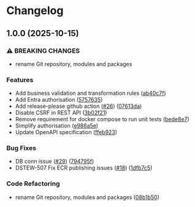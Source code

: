# Changelog

## 1.0.0 (2025-10-15)


### ⚠ BREAKING CHANGES

* rename Git repository, modules and packages

### Features

* Add business validation and transformation rules ([ab40c7f](https://github.com/ministryofjustice/laa-data-access-api/commit/ab40c7f059dd0d065b3348ab7d089d44695fec61))
* Add Entra authorisation ([5757635](https://github.com/ministryofjustice/laa-data-access-api/commit/575763552ec5f95aba272a82ce183dc0adf83301))
* Add release-please github action ([#26](https://github.com/ministryofjustice/laa-data-access-api/issues/26)) ([07613da](https://github.com/ministryofjustice/laa-data-access-api/commit/07613dad0d1c544919e170420d3ff3270d2a1ee3))
* Disable CSRF in REST API ([3b02f21](https://github.com/ministryofjustice/laa-data-access-api/commit/3b02f21682fd1f9af62abaecacbf4ee33d1a4b33))
* Remove requirement for docker compose to run unit tests ([bede8e7](https://github.com/ministryofjustice/laa-data-access-api/commit/bede8e7efeb3ba0d906b600e605a7ecf62406035))
* Simplify authorisation ([e986a5e](https://github.com/ministryofjustice/laa-data-access-api/commit/e986a5edc94d15dd7b34140324dda07c00d5c11a))
* Update OpenAPI specification ([ffeb923](https://github.com/ministryofjustice/laa-data-access-api/commit/ffeb9231fb7f02ed4bb717271fc7056f3b554f70))


### Bug Fixes

* DB conn issue ([#29](https://github.com/ministryofjustice/laa-data-access-api/issues/29)) ([794795f](https://github.com/ministryofjustice/laa-data-access-api/commit/794795fc568f1875138abfe64dcfb4f745158a03))
* DSTEW-507 Fix ECR publishing issues ([#18](https://github.com/ministryofjustice/laa-data-access-api/issues/18)) ([1dfb7c5](https://github.com/ministryofjustice/laa-data-access-api/commit/1dfb7c54def24459bf27e41fd8262102794cf5e0))


### Code Refactoring

* rename Git repository, modules and packages ([08b1b50](https://github.com/ministryofjustice/laa-data-access-api/commit/08b1b50edc316ede71f7935e6be02c8c57540a43))

